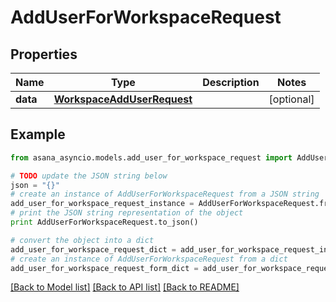 # AddUserForWorkspaceRequest


## Properties

Name | Type | Description | Notes
------------ | ------------- | ------------- | -------------
**data** | [**WorkspaceAddUserRequest**](WorkspaceAddUserRequest.md) |  | [optional] 

## Example

```python
from asana_asyncio.models.add_user_for_workspace_request import AddUserForWorkspaceRequest

# TODO update the JSON string below
json = "{}"
# create an instance of AddUserForWorkspaceRequest from a JSON string
add_user_for_workspace_request_instance = AddUserForWorkspaceRequest.from_json(json)
# print the JSON string representation of the object
print AddUserForWorkspaceRequest.to_json()

# convert the object into a dict
add_user_for_workspace_request_dict = add_user_for_workspace_request_instance.to_dict()
# create an instance of AddUserForWorkspaceRequest from a dict
add_user_for_workspace_request_form_dict = add_user_for_workspace_request.from_dict(add_user_for_workspace_request_dict)
```
[[Back to Model list]](../README.md#documentation-for-models) [[Back to API list]](../README.md#documentation-for-api-endpoints) [[Back to README]](../README.md)


